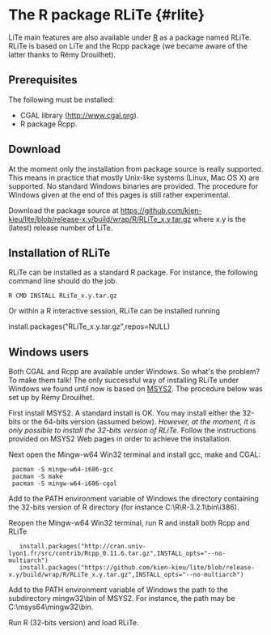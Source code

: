 The R package RLiTe {#rlite}
===================

<!-- Line Tessellation (LiTe) library
     |||Development version
     Authors: Katarzyna Adamczyk and Kiên Kiêu.
     |||Copyright INRA 2006-yyyy.
     Interdeposit Certification: IDDN.FR.001.030007.000.R.P.2015.000.31235
     License: GPL v3. -->

LiTe main features are also available under [R](http://www.r-project.org) as a package named RLiTe. RLiTe is based on LiTe and the Rcpp package (we became aware of the latter thanks to Rémy Drouilhet).

Prerequisites
-------------
The following must be installed:
- CGAL library (http://www.cgal.org).
- R package Rcpp.

Download
--------
At the moment only the installation from package source is really supported. This means in practice that mostly Unix-like systems (Linux, Mac OS X) are supported. No standard Windows binaries are provided. The procedure for Windows given at the end of this pages is still rather experimental.

Download the package source at https://github.com/kien-kieu/lite/blob/release-x.y/build/wrap/R/RLiTe_x.y.tar.gz where x.y is the (latest) release number of LiTe.


Installation of RLiTe
---------------------
RLiTe can be installed as a standard R package. For instance, the following command line should do the job.

    R CMD INSTALL RLiTe_x.y.tar.gz

Or within a R interactive session, RLiTe can be installed running

   install.packages("RLiTe_x.y.tar.gz",repos=NULL)

Windows users
-------------
Both CGAL and Rcpp are available under Windows. So what's the problem? To make them talk! The only successful way of installing RLiTe under Windows we found until now is based on [MSYS2](http://msys2.github.io). The procedure below was set up by Rémy Drouilhet.

First install MSYS2. A standard install is OK. You may install either the 32-bits or the 64-bits version (assumed below). *However, at the moment, it is only possible to install the 32-bits version of RLiTe.* Follow the instructions provided on MSYS2 Web pages in order to achieve the installation.

Next open the Mingw-w64 Win32 terminal and install gcc, make and CGAL:

     pacman -S mingw-w64-i686-gcc
     pacman -S make
     pacman -S mingw-w64-i686-cgal

Add to the PATH environment variable of Windows the directory containing the 32-bits version of R directory (for instance C:\R\R-3.2.1\bin\i386).

Reopen the Mingw-w64 Win32 terminal, run R and install both Rcpp and RLiTe

       install.packages("http://cran.univ-lyon1.fr/src/contrib/Rcpp_0.11.6.tar.gz",INSTALL_opts="--no-multiarch")
       install.packages("https://github.com/kien-kieu/lite/blob/release-x.y/build/wrap/R/RLiTe_x.y.tar.gz",INSTALL_opts="--no-multiarch")
       
Add to the PATH environment variable of Windows the path to the subdirectory mingw32\bin of MSYS2. For instance, the path may be C:\msys64\mingw32\bin.

Run R (32-bits version) and load RLiTe.